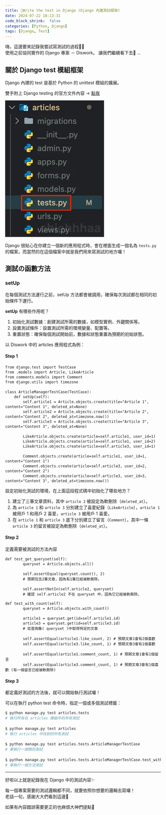 ```yaml
---
title: 📄Write the test in Django (Django 內建測試框架)
date: 2024-07-22 18:13:31
code_block_shrink:  false
categories: [Python, Django]
tags: [Django, Test]
---
```

嗨，這邊要來記錄我嘗試寫測試的過程🙌🏻  
使用之前協同實作的 Django 專案 － Diswork。
讓我們繼續看下去👀 ...
<!-- more -->

## 關於 Django test 模組框架
Django 內建的 test 是基於 Python 的 unittest 模組的擴展。

雙手附上 Django testing 的官方文件內容 -> [點我](https://docs.djangoproject.com/en/5.0/topics/testing/overview/#running-tests)

![tests](https://github.com/chiehhhaa/picx-images-hosting/raw/master/tests.7ljw11bw2k.webp)

Django 很貼心在你建立一個新的應用程式時，會在裡面生成一個名為 `tests.py` 的檔案，而當然的在這個檔案中就是我們用來寫測試的地方囉！

## 測試の函數方法

### setUp
在每個測試方法運行之前，setUp 方法都會被調用，確保每次測試都在相同的初始條件下運行。

**setUp** 有哪些作用呢？
1. 初始化測試數據：創建測試所需的數據，如模型實例、外鍵關係等。
2. 設置測試條件：設置測試所需的環境變量、配置等。
3. 重置狀態：確保每個測試開始前，數據和狀態重置為預期的初始狀態。

以 Diswork 中的 articles 應用程式為例：
#### Step 1
```python=
from django.test import TestCase
from .models import Article, LikeArticle
from comments.models import Comment
from django.utils import timezone

class ArticleManagerTestCase(TestCase):
    def setUp(self):
        self.article1 = Article.objects.create(title="Article 1", content="Content 1", deleted_at=None)
        self.article2 = Article.objects.create(title="Article 2", content="Content 2", deleted_at=timezone.now())
        self.article3 = Article.objects.create(title="Article 3", content="Content 3", deleted_at=None)

        LikeArticle.objects.create(article=self.article1, user_id=1)
        LikeArticle.objects.create(article=self.article1, user_id=2)
        LikeArticle.objects.create(article=self.article3, user_id=1)

        Comment.objects.create(article=self.article1, user_id=1, content="Content 1")
        Comment.objects.create(article=self.article3, user_id=2, content="Content 2")
        Comment.objects.create(article=self.article3, user_id=3, content="Content 3", deleted_at=timezone.now())
```

設定初始化測試的環境，在上面這段程式碼中初始化了哪些地方？

1. 建立了三筆文章資料，其中 `article 2` 被設定為軟刪除（`deleted_at`）。
2. 為 `article 1` 和 `article 3` 分別建立了喜愛紀錄（`LikeArticle`），`article 1` 被用戶 1 和用戶 2 喜愛，`article 3` 被用戶 1 喜愛。
3. 在 `article 1` 和 `article 3` 底下分別建立了留言（`Comment`），其中一條 `article 3` 的留言被設定為軟刪除（`deleted_at`）。

#### Step 2
定義需要被測試的方法內容
```python=
def test_get_queryset(self):
        queryset = Article.objects.all()
        
        self.assertEqual(queryset.count(), 2) 
        # 預期包含2筆文章，因為有1筆已經被軟刪除。
        
        self.assertNotIn(self.article2, queryset) 
        # 確認 self.article2 不在 queryset 中，因為它已經被軟刪除。
```
```python=
def test_with_count(self):
        queryset = Article.objects.with_count()
        
        article1 = queryset.get(id=self.article1.id)
        article3 = queryset.get(id=self.article3.id)
        # 從查詢集( queryset )中取得特定的文章

        self.assertEqual(article1.like_count, 2) # 預期文章1會有2個喜歡
        self.assertEqual(article3.like_count, 1) # 預期文章3會有1個喜歡

        self.assertEqual(article1.comment_count, 1) # 預期文章1會有1個留言 
        self.assertEqual(article3.comment_count, 1) # 預期文章3會有1個喜歡 (有一個留言已經被軟刪除)
```

#### Step 3

都定義好測試的方法後，就可以開始執行測試囉！

可以在執行 python test 命令時，指定一個或多個測試標籤：
```python
$ python manage.py test articles.tests
# 執行所有在 articles 模組中的所有測試

$ python manage.py test articles
# 執行 articles 中找到的所有測試

$ python manage.py test articles.tests.ArticleManagerTestCase
# 單執行一個類別測試

$ python manage.py test articles.tests.ArticleManagerTestCase.test_with_count
# 單執行一個方法測試
```
---

好啦以上就是紀錄我在 Django 中的測試內容✨

每一個專案需要的測試邏輯都不同，就要依照你想要的邏輯去寫囉！
<br/>
老話一句，感謝大大們看到這邊🥹

如果有內容錯誤需要更正的也麻煩大神們提點🫡



